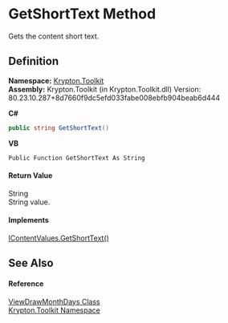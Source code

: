 # GetShortText Method


Gets the content short text.



## Definition
**Namespace:** <a href="79d2eac2-21f4-54ff-7552-b20c33c30600.md">Krypton.Toolkit</a>  
**Assembly:** Krypton.Toolkit (in Krypton.Toolkit.dll) Version: 80.23.10.287+8d7660f9dc5efd033fabe008ebfb904beab6d444

**C#**
``` C#
public string GetShortText()
```
**VB**
``` VB
Public Function GetShortText As String
```



#### Return Value
String  
String value.

#### Implements
<a href="2e5eb1a4-a595-42a1-f290-b87d8925690a.md">IContentValues.GetShortText()</a>  


## See Also


#### Reference
<a href="e8f0a588-c25a-f7c7-9768-ea7231cd4418.md">ViewDrawMonthDays Class</a>  
<a href="79d2eac2-21f4-54ff-7552-b20c33c30600.md">Krypton.Toolkit Namespace</a>  
